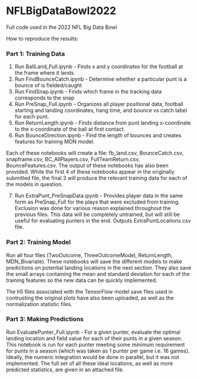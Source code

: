 # NFLBigDataBowl2022
Full code used in the 2022 NFL Big Data Bowl


How to reproduce the results:

### Part 1: Training Data

1) Run BallLand_Full.ipynb - Finds x and y coordinates for the football at the frame where it lands.
2) Run FindBounceCatch.ipynb - Determine whether a particular punt is a bounce of is fielded/caught
3) Run FindSnap.ipynb - Finds which frame in the tracking data corresponds to the snap
4) Run PreSnap_Full.ipynb - Organizes all player positional data, football starting and landing coordinates, hang time, and bounce vs catch label for each punt.
5) Run ReturnLength.ipynb - Finds distance from punt landing x-coordinate to the x-coordinate of the ball at first contact.
6) Run BounceDirection.ipynb - Find the length of bounces and creates features for training MDN model.

Each of these notebooks will create a file: fb_land.csv, BounceCatch.csv, snapframe.csv, BC_AllPlayers.csv, FullTeamReturn.csv, BounceFeatures.csv.  The output of these notebooks has also been provided.  While the first 4 of these notebooks appear in the originally submitted file, the final 3 will produce the relevant training data for each of the models in question.

7) Run ExtraPunt_PreSnapData.ipynb - Provides player data in the same form as PreSnap_Full for the plays that were excluded from training.  Exclusion was done for various reason explained throughout the previous files.  This data will be completely untrained, but will still be useful for evaluating punters in the end. Outputs ExtraPuntLocations.csv file.


### Part 2: Training Model

Run all four files (TwoOutcome, ThreeOutcomeModel, ReturnLength, MDN_Bivariate).  These notebooks will save the different models to make predictions on potential landing locations in the next section.  They also save the small arrays containing the mean and standard deviation for each of the training features so the new data can be quickly implemented.

The h5 files associated with the TensorFlow model save files used in contrusting the original plots have also been uploaded, as well as the normalization statistic files.


### Part 3: Making Predictions

Run EvaluatePunter_Full.ipynb - For a given punter, evaluate the optimal landing location and field value for each of their punts in a given season.  This notebook is run for each punter meeting some minimum requirement for punts in a season (which was taken as 1 punter per game i.e. 16 games).  Ideally, the numeric integration would be done in parallel, but it was not implemented.  The full set of all these ideal locations, as well as more predicted statistics, are given in an attached file.
